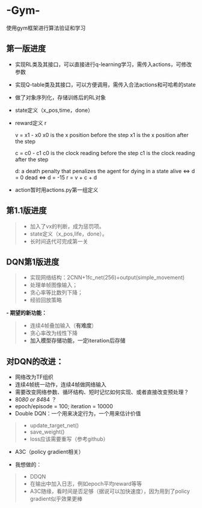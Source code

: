 # -Gym-
使用gym框架进行算法验证和学习
## 第一版进度
- 实现RL类及其接口，可以直接进行q-learning学习，需传入actions，可修改参数
- 实现Q-table类及其接口，可以方便调用，需传入合法actions和可哈希的state
- 做了对象序列化，存储训练后的RL对象
- state定义（x_pos,time，done）
- reward定义 r
 
    v = x1 - x0
    x0 is the x position before the step
    x1 is the x position after the step

    c = c0 - c1
    c0 is the clock reading before the step
    c1 is the clock reading after the step

    d: a death penalty that penalizes the agent for dying in a state
    alive ⇔ d = 0
    dead ⇔ d = -15
    r = v + c + d
- action暂时用actions.py第一组定义

## 第1.1版进度
> * 加入了vx的判断，成为惩罚项。
> * state定义（x_pos,life，done）。
> * 长时间迭代可完成第一关


## DQN第1版进度
> * 实现网络结构：2CNN+1fc_net(256)+output(simple_movement)
> * 处理单帧图像输入；
> * 贪心率等比数列下降；
> * 经验回放策略

**- 期望的新功能：**
> * 连续4帧叠加输入（**有难度**）
> * 贪心率改为线性下降
> * **加入模型存储功能，一定iteration后存储**

## 对DQN的改进：
 - 网络改为TF组织
 - 连续4帧统一动作，连续4帧做网络输入
 - 需要改变网络参数、循环结构、短时记忆如何实现、或者直接改变预处理？
 - 80*80 or 84*84 ？
 - epoch/episode = 100; iteration = 10000
 - Double DQN：一个用来决定行为，一个用来估计价值
 > * update_target_net()
 > * save_weight()
 > * loss应该需要重写（参考github）
 - A3C（policy gradient相关）
 
 - 我想做的：
 > * DDQN
 > * 在输出中加入日志，例如epoch平均reward等等
 > * A3C随缘，看时间是否足够（据说可以加快速度），因为用到了policy gradient似乎效果更棒
